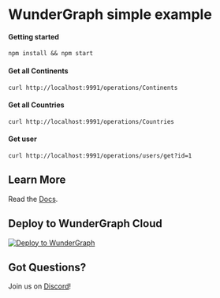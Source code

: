 # WunderGraph simple example

#### Getting started

```shell
npm install && npm start
```

#### Get all Continents

```shell
curl http://localhost:9991/operations/Continents
```

#### Get all Countries

```shell
curl http://localhost:9991/operations/Countries
```

#### Get user

```shell
curl http://localhost:9991/operations/users/get?id=1
```

## Learn More

Read the [Docs](https://wundergraph.com/docs).

## Deploy to WunderGraph Cloud

[![Deploy to WunderGraph](https://wundergraph.com/button)](https://cloud.wundergraph.com/new/clone?templateName=simple)

## Got Questions?

Join us on [Discord](https://wundergraph.com/discord)!
